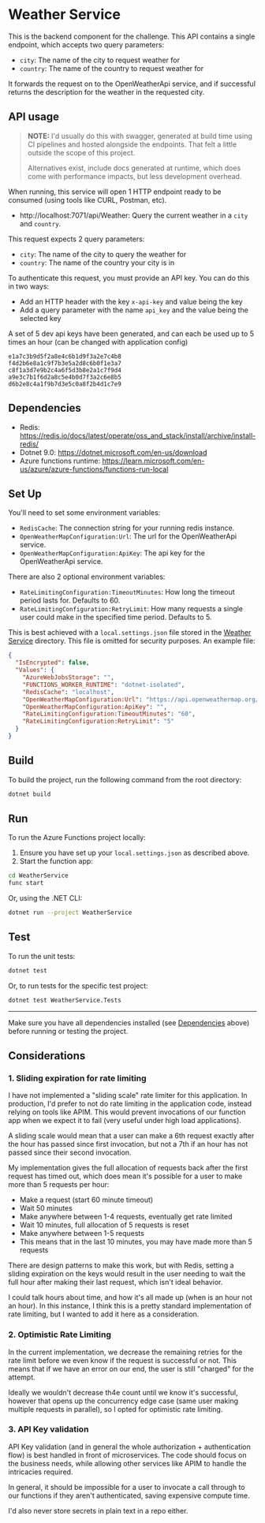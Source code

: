 # Weather Service

This is the backend component for the challenge. This API contains a single endpoint, which accepts two query parameters:
- `city`: The name of the city to request weather for
- `country`: The name of the country to request weather for

It forwards the request on to the OpenWeatherApi service, and if successful returns the description for the weather in the requested city.

## API usage

> **NOTE:** I'd usually do this with swagger, generated at build time using CI pipelines and hosted alongside the endpoints. That felt a little outside the scope of this project.
> 
> Alternatives exist, include docs generated at runtime, which does come with performance impacts, but less development overhead.

When running, this service will open 1 HTTP endpoint ready to be consumed (using tools like CURL, Postman, etc).

- http://localhost:7071/api/Weather: Query the current weather in a `city` and `country`.

This request expects 2 query parameters:
- `city`: The name of the city to query the weather for
- `country`: The name of the country your city is in

To authenticate this request, you must provide an API key. You can do this in two ways:
- Add an HTTP header with the key `x-api-key` and value being the key
- Add a query parameter with the name `api_key` and the value being the selected key

A set of 5 dev api keys have been generated, and can each be used up to 5 times an hour (can be changed with application config)

```
e1a7c3b9d5f2a8e4c6b1d9f3a2e7c4b8
f4d2b6e8a1c9f7b3e5a2d8c6b0f1e3a7
c8f1a3d7e9b2c4a6f5d3b8e2a1c7f9d4
a9e3c7b1f6d2a8c5e4b0d7f3a2c6e8b5
d6b2e8c4a1f9b7d3e5c0a8f2b4d1c7e9
```



## Dependencies

- Redis: https://redis.io/docs/latest/operate/oss_and_stack/install/archive/install-redis/
- Dotnet 9.0: https://dotnet.microsoft.com/en-us/download
- Azure functions runtime: https://learn.microsoft.com/en-us/azure/azure-functions/functions-run-local

## Set Up

You'll need to set some environment variables:
- `RedisCache`: The connection string for your running redis instance.
- `OpenWeatherMapConfiguration:Url`: The url for the OpenWeatherApi service.
- `OpenWeatherMapConfiguration:ApiKey`: The api key for the OpenWeatherApi service.

There are also 2 optional environment variables:
- `RateLimitingConfiguration:TimeoutMinutes`: How long the timeout period lasts for. Defaults to 60.
- `RateLimitingConfiguration:RetryLimit`:  How many requests a single user could make in the specified time period. Defaults to 5.

This is best achieved with a `local.settings.json` file stored in the [Weather Service](/WeatherService/) directory. This file is omitted for security purposes. An example file:

```json
{
  "IsEncrypted": false,
  "Values": {
    "AzureWebJobsStorage": "",
    "FUNCTIONS_WORKER_RUNTIME": "dotnet-isolated",
    "RedisCache": "localhost",
    "OpenWeatherMapConfiguration:Url": "https://api.openweathermap.org/data/2.5/weather",
    "OpenWeatherMapConfiguration:ApiKey": "",
    "RateLimitingConfiguration:TimeoutMinutes": "60",
    "RateLimitingConfiguration:RetryLimit": "5"
  }
}
```

## Build

To build the project, run the following command from the root directory:

```sh
dotnet build
```

## Run

To run the Azure Functions project locally:

1. Ensure you have set up your `local.settings.json` as described above.
2. Start the function app:

```sh
cd WeatherService
func start
```

Or, using the .NET CLI:

```sh
dotnet run --project WeatherService
```

## Test

To run the unit tests:

```sh
dotnet test
```

Or, to run tests for the specific test project:

```sh
dotnet test WeatherService.Tests
```

---

Make sure you have all dependencies installed (see [Dependencies](#dependencies) above) before running or testing the project.

## Considerations

### 1. Sliding expiration for rate limiting

I have not implemented a "sliding scale" rate limiter for this application. In production, I'd prefer to not do rate limiting in the application code, instead relying on tools like APIM. This would prevent invocations of our function app when we expect it to fail (very useful under high load applications).

A sliding scale would mean that a user can make a 6th request exactly after the hour has passed since first invocation, but not a 7th if an hour has not passed since their second invocation.

My implementation gives the full allocation of requests back after the first request has timed out, which does mean it's possible for a user to make more than 5 requests per hour:
- Make a request (start 60 minute timeout)
- Wait 50 minutes
- Make anywhere between 1-4 requests, eventually get rate limited
- Wait 10 minutes, full allocation of 5 requests is reset
- Make anywhere between 1-5 requests
- This means that in the last 10 minutes, you may have made more than 5 requests

There are design patterns to make this work, but with Redis, setting a sliding expiration on the keys would result in the user needing to wait the full hour after making their last request, which isn't ideal behavior.

I could talk hours about time, and how it's all made up (when is an hour not an hour). In this instance, I think this is a pretty standard implementation of rate limiting, but I wanted to add it here as a consideration.

### 2. Optimistic Rate Limiting

In the current implementation, we decrease the remaining retries for the rate limit before we even know if the request is successful or not. This means that if we have an error on our end, the user is still "charged" for the attempt.

Ideally we wouldn't decrease th4e count until we know it's successful, however that opens up the concurrency edge case (same user making multiple requests in parallel), so I opted for optimistic rate limiting.

### 3. API Key validation

API Key validation (and in general the whole authorization + authentication flow) is best handled in front of microservices. The code should focus on the business needs, while allowing other services like APIM to handle the intricacies required.

In general, it should be impossible for a user to invocate a call through to our functions if they aren't authenticated, saving expensive compute time.

I'd also never store secrets in plain text in a repo either.

